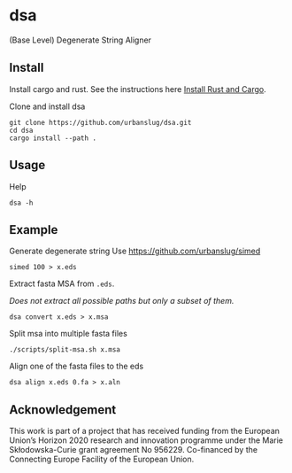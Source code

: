 # dsa
(Base Level) Degenerate String Aligner

## Install
Install cargo and rust.
See the instructions here
[Install Rust and Cargo](https://doc.rust-lang.org/cargo/getting-started/installation.html).


Clone and install dsa
```
git clone https://github.com/urbanslug/dsa.git
cd dsa
cargo install --path .
```

## Usage

Help
```
dsa -h
```

## Example

Generate degenerate string
Use https://github.com/urbanslug/simed

```
simed 100 > x.eds
```

Extract fasta MSA from `.eds`.

_Does not extract all possible paths but only a subset of them._

```
dsa convert x.eds > x.msa
```


Split msa into multiple fasta files

```
./scripts/split-msa.sh x.msa
```


Align one of the fasta files to the eds
```
dsa align x.eds 0.fa > x.aln
```

## Acknowledgement
This work is part of a project that has received funding from the European Union’s
Horizon 2020 research and innovation programme under the Marie Skłodowska-Curie
grant agreement No 956229. Co-financed by the Connecting Europe Facility of the
European Union.
